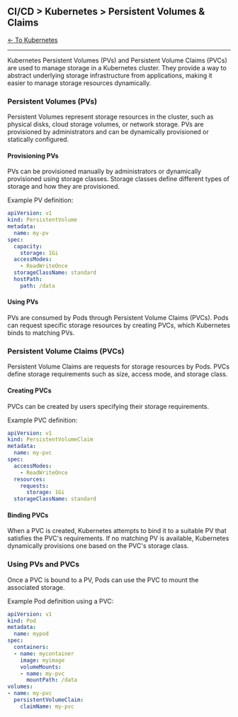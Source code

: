 ## CI/CD > Kubernetes > Persistent Volumes & Claims

[<- To Kubernetes](./index.md)

---

Kubernetes Persistent Volumes (PVs) and Persistent Volume Claims (PVCs) are used to manage storage in a Kubernetes cluster. They provide a way to abstract underlying storage infrastructure from applications, making it easier to manage storage resources dynamically.

### Persistent Volumes (PVs)

Persistent Volumes represent storage resources in the cluster, such as physical disks, cloud storage volumes, or network storage. PVs are provisioned by administrators and can be dynamically provisioned or statically configured.

#### Provisioning PVs

PVs can be provisioned manually by administrators or dynamically provisioned using storage classes. Storage classes define different types of storage and how they are provisioned.

Example PV definition:

```yaml
apiVersion: v1
kind: PersistentVolume
metadata:
  name: my-pv
spec:
  capacity:
    storage: 1Gi
  accessModes:
    - ReadWriteOnce
  storageClassName: standard
  hostPath:
    path: /data
```

#### Using PVs

PVs are consumed by Pods through Persistent Volume Claims (PVCs). Pods can request specific storage resources by creating PVCs, which Kubernetes binds to matching PVs.

### Persistent Volume Claims (PVCs)

Persistent Volume Claims are requests for storage resources by Pods. PVCs define storage requirements such as size, access mode, and storage class.

#### Creating PVCs

PVCs can be created by users specifying their storage requirements.

Example PVC definition:

```yaml
apiVersion: v1
kind: PersistentVolumeClaim
metadata:
  name: my-pvc
spec:
  accessModes:
    - ReadWriteOnce
  resources:
    requests:
      storage: 1Gi
  storageClassName: standard
```

#### Binding PVCs

When a PVC is created, Kubernetes attempts to bind it to a suitable PV that satisfies the PVC's requirements. If no matching PV is available, Kubernetes dynamically provisions one based on the PVC's storage class.

### Using PVs and PVCs

Once a PVC is bound to a PV, Pods can use the PVC to mount the associated storage.

Example Pod definition using a PVC:

```yaml
apiVersion: v1
kind: Pod
metadata:
  name: mypod
spec:
  containers:
  - name: mycontainer
    image: myimage
    volumeMounts:
    - name: my-pvc
      mountPath: /data
volumes:
- name: my-pvc
  persistentVolumeClaim:
    claimName: my-pvc
```
